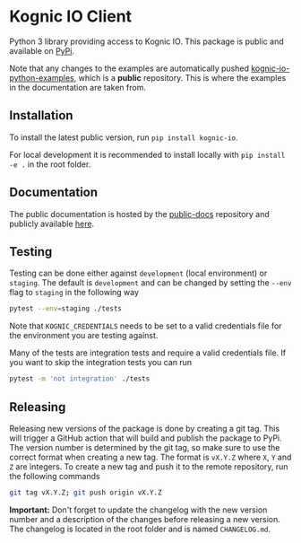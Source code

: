 # Kognic IO Client

Python 3 library providing access to Kognic IO. This package is public and available on [PyPi](https://pypi.org/project/kognic-io/).

Note that any changes to the examples are automatically pushed [kognic-io-python-examples](https://github.com/annotell/kognic-io-examples-python/tree/master), which is a **public** repository.
This is where the examples in the documentation are taken from.

## Installation

To install the latest public version, run `pip install kognic-io`.

For local development it is recommended to install locally with `pip install -e .` in the root folder.

## Documentation

The public documentation is hosted by the [public-docs](https://github.com/annotell/public-docs) repository and publicly available [here](https://developers.kognic.com/).

## Testing

Testing can be done either against `development` (local environment) or `staging`. The default is `development` and can 
be changed by setting the `--env` flag to `staging` in the following way

```bash
pytest --env=staging ./tests
```

Note that `KOGNIC_CREDENTIALS` needs to be set to a valid credentials file for the environment you are testing against.

Many of the tests are integration tests and require a valid credentials file. If you want to skip the integration tests
you can run 
```bash
pytest -m 'not integration' ./tests
```

## Releasing

Releasing new versions of the package is done by creating a git tag. This will trigger a GitHub action that will build
and publish the package to PyPi. The version number is determined by the git tag, so make sure to use the correct format
when creating a new tag. The format is `vX.Y.Z` where `X`, `Y` and `Z` are integers. To create a new tag and push it to
the remote repository, run the following commands

```bash
git tag vX.Y.Z; git push origin vX.Y.Z
```

**Important:** Don't forget to update the changelog with the new version number and a description of the changes before
releasing a new version. The changelog is located in the root folder and is named `CHANGELOG.md`.
